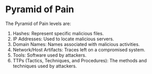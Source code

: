# Pyramid of Pain

The Pyramid of Pain levels are:

1. Hashes: Represent specific malicious files.
2. IP Addresses: Used to locate malicious servers.
3. Domain Names: Names associated with malicious activities.
4. Network/Host Artifacts: Traces left on a compromised system.
5. Tools: Software used by attackers.
6. TTPs (Tactics, Techniques, and Procedures): The methods and techniques used by attackers.
